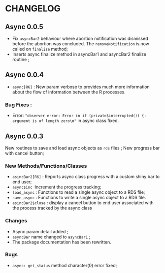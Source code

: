 # CHANGELOG

## Async 0.0.5

- Fix `asyncBar2` behaviour where abortion notification was dismissed before the abortion was concluded. The `removeNotification` is now called on `finalize` method;
- Inserts  async finalize method in asyncBar1 and asyncBar2 finalize routine ; 

## Async 0.0.4

- `async[R6]` : New param verbose to provides much more 
information about the flow of information between the R processes.
### Bug Fixes :

- Error: `"observer error: Error in if (private$interrupted()) {: argument is of length zero\n"`
in async class fixed.

## Async 0.0.3

New routines to save and load async objects as `rds` files ;
New progress bar with cancel button;
 

### New Methods/Functions/Classes 

- `asincBar2[R6]` : Reports  async class progress with a custom shiny bar to end user;
- `async$inc` :Increment the progress tracking;
- `load_async` : Functions to read a single async object to a  RDS file;
- `save_async` :  Functions to write a single async object to a  RDS file.
- `asincBar2$close` : display  a cancel button to end user associated with the process tracked by the async class

### Changes

- Async param detail added ;
- `asyncBar` name changed to `asyncBar1` ;
- The package documentation has been rewritten.

### Bugs
- `async: get_status` method  character(0) error fixed;




